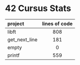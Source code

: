 # 42 Cursus Stats


|project                  |lines of code  |
| :--                     | :---:         |
|libft                    |808            |
|get_next_line            |181            |
|empty                    |0              |
|printf                   |559            |
